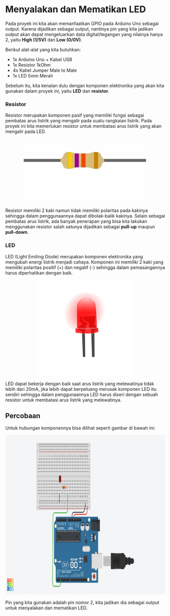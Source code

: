 # Menyalakan dan Mematikan LED

Pada proyek ini kita akan memanfaatkan GPIO pada Arduino Uno sebagai output. Karena dijadikan sebagai output, nantinya pin yang kita jadikan output akan dapat mengeluarkan data digital/tegangan yang nilainya hanya 2, yaitu **High (1/5V)** dan **Low (0/0V)**.

Berikut alat-alat yang kita butuhkan:
* 1x Arduino Uno + Kabel USB
* 1x Resistor 1kOhm
* 4x Kabel Jumper Male to Male
* 1x LED 5mm Merah

Sebelum itu, kita kenalan dulu dengan komponen elektronika yang akan kita gunakan dalam proyek ini, yaitu **LED** dan **resistor**.

### Resistor

Resistor merupakan komponen pasif yang memiliki fungsi sebagai pembatas arus listrik yang mengalir pada suatu rangkaian listrik. Pada proyek ini kita memerlukan resistor untuk membatasi arus listrik yang akan mengalir pada LED.

<p align="center">
<img src="/Gambar/resistor.jpg" height="200">
</p>

Resistor memiliki 2 kaki namun tidak memiliki polaritas pada kakinya sehingga dalam penggunaannya dapat dibolak-balik kakinya. Selain sebagai pembatas arus listrik, ada banyak penerapan yang bisa kita lakukan menggunakan resistor salah satunya dijadikan sebagai **pull-up** maupun **pull-down**.

### LED

LED (Light Emiting Diode) merupakan komponen elektronika yang mengubah energi listrik menjadi cahaya. Komponen ini memiliki 2 kaki yang memiliki polaritas positif (+) dan negatif (-) sehingga dalam pemasangannya harus diperhatikan dengan baik.

<p align="center">
<img src="/Gambar/led.png" height="300">
</p>

LED dapat bekerja dengan baik saat arus listrik yang melewatinya tidak lebih dari 20mA, jika lebih dapat berpeluang merusak komponen LED itu sendiri sehingga dalam penggunaannya LED harus diseri dengan sebuah resistor untuk membatasi arus listrik yang melewatinya.

## Percobaan

Untuk hubungan komponennya bisa dilihat seperti gambar di bawah ini:

<p align="center">
<img src="/Gambar/gpio-output-led.png" height="500">
</p>



Pin yang kita gunakan adalah pin nomor 2, kita jadikan dia sebagai output untuk menyalakan dan mematikan LED.
